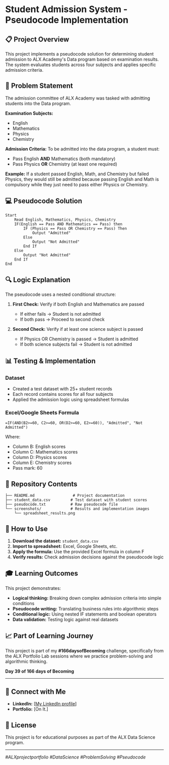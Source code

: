 # Student Admission System - Pseudocode Implementation

## 📋 Project Overview

This project implements a pseudocode solution for determining student admission to ALX Academy's Data program based on examination results. The system evaluates students across four subjects and applies specific admission criteria.

## 🎯 Problem Statement

The admission committee of ALX Academy was tasked with admitting students into the Data program.

**Examination Subjects:**
- English
- Mathematics  
- Physics
- Chemistry

**Admission Criteria:**
To be admitted into the data program, a student must:
- Pass English **AND** Mathematics (both mandatory)
- Pass Physics **OR** Chemistry (at least one required)

**Example:** If a student passed English, Math, and Chemistry but failed Physics, they would still be admitted because passing English and Math is compulsory while they just need to pass either Physics or Chemistry.

## 💻 Pseudocode Solution

```
Start
    Read English, Mathematics, Physics, Chemistry
    IF(English == Pass AND Mathematics == Pass) then
        IF (Physics == Pass OR Chemistry == Pass) Then
            Output "Admitted"
        Else
            Output "Not Admitted"
        End If
    Else
        Output "Not Admitted"
    End If
End
```

## 🔍 Logic Explanation

The pseudocode uses a nested conditional structure:

1. **First Check:** Verify if both English and Mathematics are passed
   - If either fails → Student is not admitted
   - If both pass → Proceed to second check

2. **Second Check:** Verify if at least one science subject is passed
   - If Physics OR Chemistry is passed → Student is admitted
   - If both science subjects fail → Student is not admitted

## 📊 Testing & Implementation

### Dataset
- Created a test dataset with 25+ student records
- Each record contains scores for all four subjects
- Applied the admission logic using spreadsheet formulas

### Excel/Google Sheets Formula
```excel
=IF(AND(B2>=60, C2>=60, OR(D2>=60, E2>=60)), "Admitted", "Not Admitted")
```

Where:
- Column B: English scores
- Column C: Mathematics scores  
- Column D: Physics scores
- Column E: Chemistry scores
- Pass mark: 60

## 📁 Repository Contents

```
├── README.md                 # Project documentation
├── student_data.csv         # Test dataset with student scores
├── pseudocode.txt           # Raw pseudocode file
└── screenshots/             # Results and implementation images
    └── spreadsheet_results.png
```

## 🚀 How to Use

1. **Download the dataset:** `student_data.csv`
2. **Import to spreadsheet:** Excel, Google Sheets, etc.
3. **Apply the formula:** Use the provided Excel formula in column F
4. **Verify results:** Check admission decisions against the pseudocode logic

## 🎓 Learning Outcomes

This project demonstrates:
- **Logical thinking:** Breaking down complex admission criteria into simple conditions
- **Pseudocode writing:** Translating business rules into algorithmic steps
- **Conditional logic:** Using nested IF statements and boolean operators
- **Data validation:** Testing logic against real datasets

## 📈 Part of Learning Journey

This project is part of my **#166daysofBecoming** challenge, specifically from the ALX Portfolio Lab sessions where we practice problem-solving and algorithmic thinking.

**Day 39 of 166 days of Becoming**

---

## 🔗 Connect with Me

- **LinkedIn:** [[My LinkedIn profile](https://www.linkedin.com/in/mercy-adegunju/)]
- **Portfolio:** [On It.]

## 📝 License

This project is for educational purposes as part of the ALX Data Science program.

---

*#ALXprojectportfolio #DataScience #ProblemSolving #Pseudocode*
